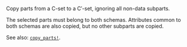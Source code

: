 Copy parts from a C-set to a C′-set, ignoring all non-data subparts.

The selected parts must belong to both schemas. Attributes common to both schemas are also copied, but no other subparts are copied.

See also: [`copy_parts!`](@ref).
